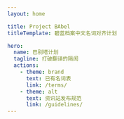 ```yaml
---
layout: home

title: Project BAbel
titleTemplate: 碧蓝档案中文名词对齐计划

hero:
  name: 巴别塔计划
  tagline: 打破翻译的隔阂
  actions:
    - theme: brand
      text: 已有名词表
      link: /terms/
    - theme: alt
      text: 资讯站发布规范
      link: /guidelines/
---
```

